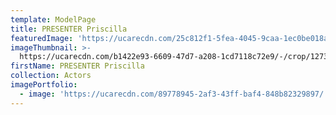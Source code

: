 ```yaml
---
template: ModelPage
title: PRESENTER Priscilla
featuredImage: 'https://ucarecdn.com/25c812f1-5fea-4045-9caa-1ec0be018afb/'
imageThumbnail: >-
  https://ucarecdn.com/b1422e93-6609-47d7-a208-1cd7118c72e9/-/crop/1273x1863/73,40/-/preview/
firstName: PRESENTER Priscilla
collection: Actors
imagePortfolio:
  - image: 'https://ucarecdn.com/89778945-2af3-43ff-baf4-848b82329897/'
---
```


